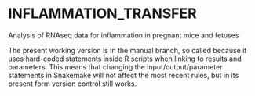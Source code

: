 # INFLAMMATION_TRANSFER
Analysis of RNAseq data for inflammation in pregnant mice and fetuses

The present working version is in the manual branch, so called because it uses hard-coded statements inside R scripts when linking to results and parameters.
This means that changing the input/output/parameter statements in Snakemake will not affect the most recent rules, but in its present form version control still works.
